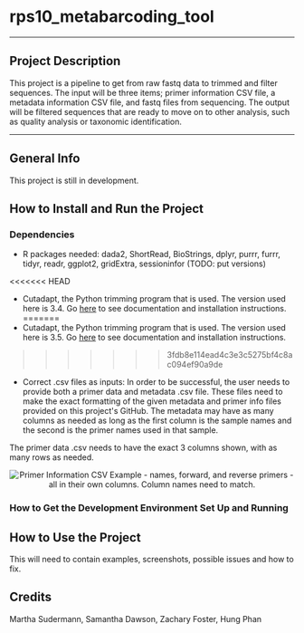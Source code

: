 # rps10_metabarcoding_tool
***

## Project Description

This project is a pipeline to get from raw fastq data to trimmed and filter sequences. The input will be three items; primer information CSV file, a metadata information CSV file, and fastq files from sequencing. The output will be filtered sequences that are ready to move on to other analysis, such as quality analysis or taxonomic identification. 

***

## General Info

This project is still in development.

## How to Install and Run the Project 

### Dependencies 

* R packages needed: dada2, ShortRead, BioStrings, dplyr, purrr, furrr, tidyr, readr, ggplot2, gridExtra, sessioninfor (TODO: put versions)

<<<<<<< HEAD
* Cutadapt, the Python trimming program that is used. The version used here is 3.4. Go [here](https://cutadapt.readthedocs.io/en/stable/) to see documentation and installation instructions.
=======
* Cutadapt, the Python trimming program that is used. The version used here is 3.5. Go [here](https://cutadapt.readthedocs.io/en/stable/) to see documentation and installation instructions.
>>>>>>> 3fdb8e114ead4c3e3c5275bf4c8ac094ef90a9de

* Correct .csv files as inputs: In order to be successful, the user needs to provide both a primer data and metadata .csv file. These files need to make the exact formatting of the given metadata and primer info files provided on this project's GitHub. The metadata may have as many columns as needed as long as the first column is the sample names and the second is the primer names used in that sample. 

The primer data .csv needs to have the exact 3 columns shown, with as many rows as needed. 

<center>

![Primer Information CSV Example - names, forward, and reverse primers - all in their own columns. Column names need to match.](https://github.com/grunwaldlab/rps10_metabarcoding_tool/blob/main/screen_shots/primer_example.PNG) 
  
</center>


### How to Get the Development Environment Set Up and Running

## How to Use the Project

This will need to contain examples, screenshots, possible issues and how to fix. 

## Credits 
Martha Sudermann, Samantha Dawson, Zachary Foster, Hung Phan


